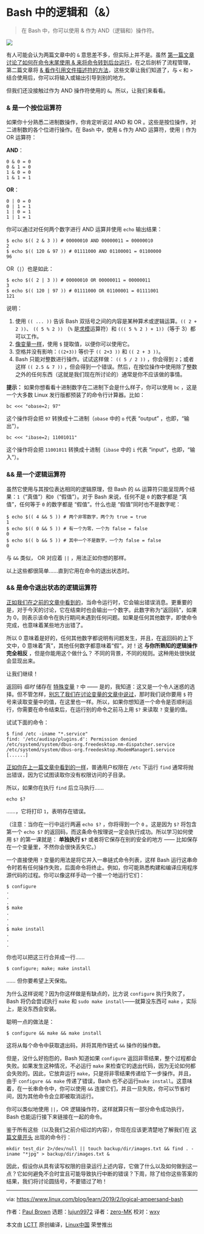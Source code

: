 [#]: collector: "lujun9972"
[#]: translator: "zero-mk"
[#]: reviewer: "wxy"
[#]: publisher: " "
[#]: url: " "
[#]: subject: "Logical & in Bash"
[#]: via: "https://www.linux.com/blog/learn/2019/2/logical-ampersand-bash"
[#]: author: "Paul Brown https://www.linux.com/users/bro66"

Bash 中的逻辑和（&）
======
> 在 Bash 中，你可以使用 & 作为 AND（逻辑和）操作符。

![](https://www.linux.com/sites/lcom/files/styles/rendered_file/public/ampersand-brian-taylor-unsplash.jpg?itok=Iq6vxSNK)

有人可能会认为两篇文章中的 `&` 意思差不多，但实际上并不是。虽然 [第一篇文章讨论了如何在命令末尾使用 & 来将命令转到后台运行][1]，在之后剖析了流程管理，第二篇文章将 [ & 看作引用文件描述符的方法][2]，这些文章让我们知道了，与 `<` 和 `>` 结合使用后，你可以将输入或输出引导到别的地方。

但我们还没接触过作为 AND 操作符使用的 `&`。所以，让我们来看看。

### & 是一个按位运算符

如果你十分熟悉二进制数操作，你肯定听说过 AND 和 OR 。这些是按位操作，对二进制数的各个位进行操作。在 Bash 中，使用 `&` 作为 AND 运算符，使用 `|` 作为 OR 运算符：

**AND**：

```
0 & 0 = 0
0 & 1 = 0
1 & 0 = 0
1 & 1 = 1
```

**OR**：

```
0 | 0 = 0
0 | 1 = 1
1 | 0 = 1
1 | 1 = 1
```

你可以通过对任何两个数字进行 AND 运算并使用 `echo` 输出结果：

```
$ echo $(( 2 & 3 )) # 00000010 AND 00000011 = 00000010
2
$ echo $(( 120 & 97 )) # 01111000 AND 01100001 = 01100000
96
```

OR（`|`）也是如此：

```
$ echo $(( 2 | 3 )) # 00000010 OR 00000011 = 00000011
3
$ echo $(( 120 | 97 )) # 01111000 OR 01100001 = 01111001
121
```

说明：

1. 使用 `(( ... ))` 告诉 Bash 双括号之间的内容是某种算术或逻辑运算。`(( 2 + 2 ))`、 `(( 5 % 2 ))` （`%` 是[求模][3]运算符）和 `((( 5 % 2 ) + 1))`（等于 3）都可以工作。
2. [像变量一样][4]，使用 `$` 提取值，以便你可以使用它。
3. 空格并没有影响：`((2+3))` 等价于 `(( 2+3 ))` 和 `(( 2 + 3 ))`。
4. Bash 只能对整数进行操作。试试这样做： `(( 5 / 2 ))` ，你会得到 `2`；或者这样 `(( 2.5 & 7 ))` ，但会得到一个错误。然后，在按位操作中使用除了整数之外的任何东西（这就是我们现在所讨论的）通常是你不应该做的事情。

**提示：** 如果你想看看十进制数字在二进制下会是什么样子，你可以使用 `bc` ，这是一个大多数 Linux 发行版都预装了的命令行计算器。比如：

```
bc <<< "obase=2; 97"
```

这个操作将会把 `97` 转换成十二进制（`obase` 中的 `o` 代表 “output” ，也即，“输出”）。

```
bc <<< "ibase=2; 11001011"
```

这个操作将会把 `11001011` 转换成十进制（`ibase` 中的 `i` 代表 “input”，也即，“输入”）。

### && 是一个逻辑运算符

虽然它使用与其按位表达相同的逻辑原理，但 Bash 的 `&&` 运算符只能呈现两个结果：`1`（“真值”）和`0`（“假值”）。对于 Bash 来说，任何不是 `0` 的数字都是 “真值”，任何等于 `0` 的数字都是 “假值”。什么也是 “假值”同时也不是数字呢：

```
$ echo $(( 4 && 5 )) # 两个非零数字，两个为 true = true
1
$ echo $(( 0 && 5 )) # 有一个为零，一个为 false = false
0
$ echo $(( b && 5 )) # 其中一个不是数字，一个为 false = false
0
```

与 `&&` 类似， OR 对应着 `||` ，用法正如你想的那样。

以上这些都很简单……直到它用在命令的退出状态时。

### && 是命令退出状态的逻辑运算符

[正如我们在之前的文章中看到的][2]，当命令运行时，它会输出错误消息。更重要的是，对于今天的讨论，它在结束时也会输出一个数字。此数字称为“返回码”，如果为 0，则表示该命令在执行期间未遇到任何问题。如果是任何其他数字，即使命令完成，也意味着某些地方出错了。

所以 0 意味着是好的，任何其他数字都说明有问题发生，并且，在返回码的上下文中，0 意味着“真”，其他任何数字都意味着“假”。对！这 **与你所熟知的逻辑操作完全相反** ，但是你能用这个做什么？ 不同的背景，不同的规则。这种用处很快就会显现出来。

让我们继续！

返回码 *临时* 储存在 [特殊变量][5] `?` 中 —— 是的，我知道：这又是一个令人迷惑的选择。但不管怎样，[别忘了我们在讨论变量的文章中说过][4]，那时我们说你要用 `$` 符号来读取变量中的值，在这里也一样。所以，如果你想知道一个命令是否顺利运行，你需要在命令结束后，在运行别的命令之前马上用 `$?` 来读取 `?` 变量的值。

试试下面的命令：

```
$ find /etc -iname "*.service"
find: '/etc/audisp/plugins.d': Permission denied
/etc/systemd/system/dbus-org.freedesktop.nm-dispatcher.service
/etc/systemd/system/dbus-org.freedesktop.ModemManager1.service
[......]
```

[正如你在上一篇文章中看到的一样][2]，普通用户权限在  `/etc` 下运行 `find` 通常将抛出错误，因为它试图读取你没有权限访问的子目录。

所以，如果你在执行 `find` 后立马执行……

```
echo $?
```

……，它将打印 `1`，表明存在错误。

（注意：当你在一行中运行两遍 `echo $?` ，你将得到一个 `0` 。这是因为 `$?` 将包含第一个 `echo $?` 的返回码，而这条命令按理说一定会执行成功。所以学习如何使用 `$?` 的第一课就是： **单独执行 `$?`** 或者将它保存在别的安全的地方 —— 比如保存在一个变量里，不然你会很快丢失它。）

一个直接使用 `?` 变量的用法是将它并入一串链式命令列表，这样 Bash 运行这串命令时若有任何操作失败，后面命令将终止。例如，你可能熟悉构建和编译应用程序源代码的过程。你可以像这样手动一个接一个地运行它们：

```
$ configure
.
.
.
$ make
.
.
.
$ make install
.
.
.
```

你也可以把这三行合并成一行……

```
$ configure; make; make install
```

…… 但你要希望上天保佑。

为什么这样说呢？因为你这样做是有缺点的，比方说 `configure` 执行失败了， Bash 将仍会尝试执行 `make` 和 `sudo make install`——就算没东西可 `make` ，实际上，是没东西会安装。

聪明一点的做法是：

```
$ configure && make && make install
```

这将从每个命令中获取退出码，并将其用作链式 `&&` 操作的操作数。

但是，没什么好抱怨的，Bash 知道如果 `configure` 返回非零结果，整个过程都会失败。如果发生这种情况，不必运行 `make` 来检查它的退出代码，因为无论如何都会失败的。因此，它放弃运行 `make`，只是将非零结果传递给下一步操作。并且，由于 `configure && make` 传递了错误，Bash 也不必运行`make install`。这意味着，在一长串命令中，你可以使用 `&&` 连接它们，并且一旦失败，你可以节省时间，因为其他命令会立即被取消运行。

你可以类似地使用 `||`，OR 逻辑操作符，这样就算只有一部分命令成功执行，Bash 也能运行接下来链接在一起的命令。

鉴于所有这些（以及我们之前介绍过的内容），你现在应该更清楚地了解我们在 [这篇文章开头][1] 出现的命令行：

```
mkdir test_dir 2>/dev/null || touch backup/dir/images.txt && find . -iname "*jpg" > backup/dir/images.txt &
```

因此，假设你从具有读写权限的目录运行上述内容，它做了什么以及如何做到这一点？它如何避免不合时宜且可能导致执行中断的错误？下周，除了给你这些答案的结果，我们将讨论圆括号，不要错过了哟！

--------------------------------------------------------------------------------

via: https://www.linux.com/blog/learn/2019/2/logical-ampersand-bash

作者：[Paul Brown][a]
选题：[lujun9972][b]
译者：[zero-MK](https://github.com/zero-mk)
校对：[wxy](https://github.com/wxy)

本文由 [LCTT](https://github.com/LCTT/TranslateProject) 原创编译，[Linux中国](https://linux.cn/) 荣誉推出

[a]: https://www.linux.com/users/bro66
[b]: https://github.com/lujun9972
[1]: https://linux.cn/article-10587-1.html
[2]: https://linux.cn/article-10591-1.html
[3]: https://en.wikipedia.org/wiki/Modulo_operation
[4]: https://www.linux.com/blog/learn/2018/12/bash-variables-environmental-and-otherwise
[5]: https://www.gnu.org/software/bash/manual/html_node/Special-Parameters.html
